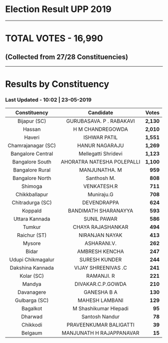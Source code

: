 # Election Result UPP 2019

---
# TOTAL VOTES - 16,990 
## (Collected from 27/28 Constituencies) 


---
# Results by Constituency 

### Last Updated - 10:02 | 23-05-2019 


|   Constituency   |        Candidate         |  Votes  |
|:----------------:|:------------------------:|--------:|
|   Bijapur (SC)   | GURUBASAVA. P . RABAKAVI |**2,130**|
|      Hassan      |     H M CHANDREGOWDA     |**2,010**|
|      Haveri      |       ISHWAR PATIL       |**1,551**|
|Chamrajanagar (SC)|      HANUR NAGARAJU      |**1,269**|
|Bangalore Central |   Mellegatti Shridevi    |**1,123**|
| Bangalore South  |AHORATRA NATESHA POLEPALLI|**1,100**|
| Bangalore Rural  |      MANJUNATHA. M       |  **959**|
| Bangalore North  |       Santhosh M.        |  **808**|
|     Shimoga      |       VENKATESH.R        |  **711**|
|  Chikkballapur   |        Muniraju.G        |  **708**|
| Chitradurga (SC) |       DEVENDRAPPA        |  **624**|
|     Koppald      |   BANDIMATH SHARANAYYA   |  **593**|
|  Uttara Kannada  |       SUNIL PAWAR        |  **586**|
|      Tumkur      |    CHAYA RAJASHANKAR     |  **494**|
|   Raichur (ST)   |      NIRANJAN NAYAK      |  **413**|
|      Mysore      |       ASHARANI.V.        |  **262**|
|      Bidar       |      AMBRESH KENCHA      |  **247**|
|Udupi Chikmagalur |      SURESH KUNDER       |  **244**|
| Dakshina Kannada |   VIJAY SHREENIVAS .C    |  **241**|
|    Kolar (SC)    |        RAMANJI. R        |  **221**|
|      Mandya      |    DIVAKAR.C.P.GOWDA     |  **210**|
|    Davanagere    |       GANESHA B A        |  **130**|
|  Gulbarga (SC)   |      MAHESH LAMBANI      |  **129**|
|     Bagalkot     |  M Shashikumar Hlepadi   |   **95**|
|     Dharwad      |      Santosh Nandur      |   **78**|
|     Chikkodi     |  PRAVEENKUMAR BALIGATTI  |   **39**|
|     Belgaum      | MANJUNATH H RAJAPPANAVAR |   **15**|


<script async src='https://www.googletagmanager.com/gtag/js?id=UA-138371535-2'></script><script>window.dataLayer = window.dataLayer || [];function gtag(){dataLayer.push(arguments);}gtag('js', new Date());gtag('config', 'UA-138371535-2');</script>